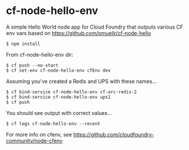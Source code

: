 cf-node-hello-env
================================================================================

A simple Hello World node app for Cloud Foundry that outputs various CF env vars based on https://github.com/pmuellr/cf-node-hello


    $ npm install

From cf-node-hello-env dir:

    $ cf push --no-start
    $ cf set-env cf-node-hello-env cfEnv dev

Assuming you've created a Redis and UPS with these names...

    $ cf bind-service cf-node-hello-env cf-arc-redis-2
    $ cf bind-service cf-node-hello-env ups1
    $ cf push

You should see output with correct values...

    $ cf logs cf-node-hello-env --recent

For more info on cfenv, see https://github.com/cloudfoundry-community/node-cfenv
